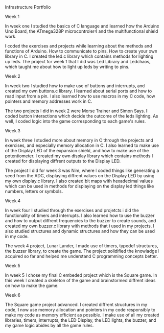 
Infrastructure Portfolio

Week 1

In week one I studied the basics of C language and learned how the Arduino Uno Board, the ATmega328P microcontroler4 and the multifunctional shield work.

I coded the exercises and projects while learning about the methods and functions of Arduino. How to communicate to pins. How to create your own library in C. I created the led.c library which contains methods for lighting up leds. The project for week 1 that I did was Led Library and Ledchaos, which taught me about how to light up leds by writing to pins.

Week 2

In week two I studied how to make use of buttons and interrupts, and created my own buttons.c library. I learned about serial ports and how to read input from a pin. I also learned how to use macros in my C code, how  pointers and memory addresses work in C.

The two projects I did in week 2 were Morse Trainer and Simon Says. I coded button interactions which decide the outcome of the leds lighting. As well, I coded logic into the game corresponding to each game's rules.

Week 3

In week three I studied more about memory in C through the projects and exercises, and especially memory allocation in C. I also learned to make use of the Display LED of the expansion shield, and how to make use of the potentiometer. I created my own display library which contains methods I created for displaying diffrent outputs to the Display LED.

The project I did for week 3 was Nim, where I coded things like generating a seed from the ADC, displaying diffrent values on the Display LED by using my own display.c library. I also created bit maps with hexadecimal values which can be used in methods for displaying on the display led things like numbers, letters or symbols.

Week 4

In week four I studied through the exercises and projetcts i did the functionality of timers and interrupts. I also learned how to use the buzzer and how to output diffrent frequencies to the buzzer to create sounds, and created my own buzzer.c library with methods that i used in my projects. I also studied structures and dynamic structures and how they can be used in my code.

The week 4 project, Lunar Lander, I made use of timers, typedef structures, the buzzer library, to create the game. The project solidified the knowladge I acquired so far and helped me understand C programming concepts better.

Week 5

In week 5 I chose my final C embeded project which is the Square game. In this week I created a skeleton of the game and brainstormed diffrent ideas on how to make the game.

Week 6

The Square game project advanced. I created diffrent structures in my code, I now use memory allocation and pointers in my code responsibly to make my code as memory efficient as possible. I make use of all my created libraries, timers, interrupts, the LED Display, the LED lights, the buzzer, and my game logic  abides by all the game rules.
